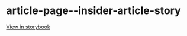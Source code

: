 # article-page--insider-article-story

[View in storybook](https://raw.githack.com/Independent-Digital-News-and-Media-Ltd/standard-pwamp-sb/PR-357-sb/index.html?path=/story/article-page--insider-article-story)